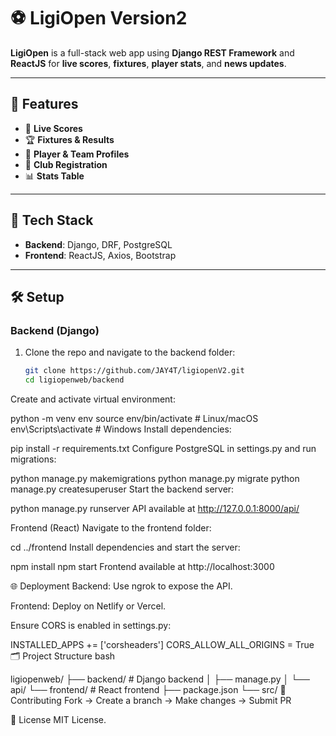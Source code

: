 
# ⚽ LigiOpen Version2

**LigiOpen** is a full-stack web app using **Django REST Framework** and **ReactJS** for **live scores**, **fixtures**, **player stats**, and **news updates**.

---

## 🌟 Features
- 🔴 **Live Scores**
- 🏆 **Fixtures & Results**
- 👥 **Player & Team Profiles**
- 📝 **Club Registration**
- 📊 **Stats Table**

---

## 🚀 Tech Stack
- **Backend**: Django, DRF, PostgreSQL
- **Frontend**: ReactJS, Axios, Bootstrap

---

## 🛠️ Setup

### Backend (Django)
1. Clone the repo and navigate to the backend folder:
   ```bash
   git clone https://github.com/JAY4T/ligiopenV2.git
   cd ligiopenweb/backend
Create and activate virtual environment:


python -m venv env
source env/bin/activate  # Linux/macOS
env\Scripts\activate  # Windows
Install dependencies:


pip install -r requirements.txt
Configure PostgreSQL in settings.py and run migrations:


python manage.py makemigrations
python manage.py migrate
python manage.py createsuperuser
Start the backend server:


python manage.py runserver
API available at http://127.0.0.1:8000/api/

Frontend (React)
Navigate to the frontend folder:


cd ../frontend
Install dependencies and start the server:


npm install
npm start
Frontend available at http://localhost:3000

🌐 Deployment
Backend: Use ngrok to expose the API.

Frontend: Deploy on Netlify or Vercel.

Ensure CORS is enabled in settings.py:


INSTALLED_APPS += ['corsheaders']
CORS_ALLOW_ALL_ORIGINS = True
🗂️ Project Structure
bash

ligiopenweb/
├── backend/          # Django backend
│   ├── manage.py
│   └── api/
└── frontend/         # React frontend
    ├── package.json
    └── src/
🤝 Contributing
Fork → Create a branch → Make changes → Submit PR

🪪 License
MIT License.
